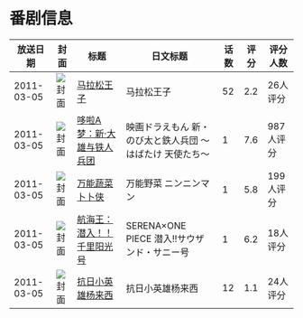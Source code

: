 # 番剧信息

|放送日期|封面|标题|日文标题|话数|评分|评分人数|
|---|---|---|---|---|---|---|
|2011-03-05|![封面](https://lain.bgm.tv/pic/cover/c/eb/d7/14997_TBFGm.jpg)|[马拉松王子](https://bangumi.tv/subject/14997)|马拉松王子|52|2.2|26人评分|
|2011-03-05|![封面](https://lain.bgm.tv/pic/cover/c/c6/b7/19130_dFnGq.jpg)|[哆啦A梦：新·大雄与铁人兵团](https://bangumi.tv/subject/19130)|映画ドラえもん 新・のび太と鉄人兵団 〜はばたけ 天使たち〜|1|7.6|987人评分|
|2011-03-05|![封面](https://lain.bgm.tv/pic/cover/c/6a/10/49018_n4ec6.jpg)|[万能蔬菜卜卜侠](https://bangumi.tv/subject/49018)|万能野菜 ニンニンマン|1|5.8|199人评分|
|2011-03-05|![封面](https://lain.bgm.tv/pic/cover/c/a3/74/162045_IJe5R.jpg)|[航海王：潜入！！千里阳光号](https://bangumi.tv/subject/162045)|SERENA×ONE PIECE 潜入!!サウザンド・サニー号|1|6.2|18人评分|
|2011-03-05|![封面](https://lain.bgm.tv/pic/cover/c/f5/23/259136_vJJht.jpg)|[抗日小英雄杨来西](https://bangumi.tv/subject/259136)|抗日小英雄杨来西|12|1.1|24人评分|
